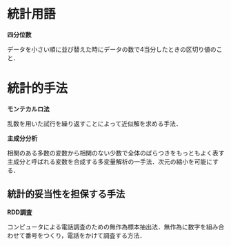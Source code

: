 # 統計用語

**四分位数**

データを小さい順に並び替えた時にデータの数で4当分したときの区切り値のこと．



# 統計的手法

**モンテカルロ法**

乱数を用いた試行を繰り返すことによって近似解を求める手法．

**主成分分析**

相関のある多数の変数から相関のない少数で全体のばらつきをもっともよく表す主成分と呼ばれる変数を合成する多変量解析の一手法．次元の縮小を可能にする．



## 統計的妥当性を担保する手法

**RDD調査**

コンピュータによる電話調査のための無作為標本抽出法．無作為に数字を組み合わせて番号をつくり，電話をかけて調査する方法．